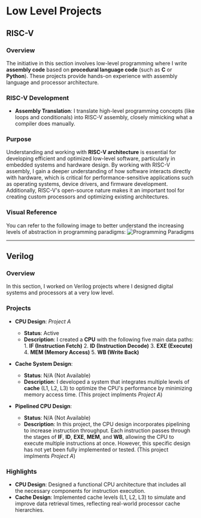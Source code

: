 # Low Level Projects

## RISC-V

### Overview
The initiative in this section involves low-level programming where I write **assembly code** based on **procedural language code** (such as **C** or **Python**). These projects provide hands-on experience with assembly language and processor architecture.

### RISC-V Development
- **Assembly Translation**: I translate high-level programming concepts (like loops and conditionals) into RISC-V assembly, closely mimicking what a compiler does manually.

### Purpose
Understanding and working with **RISC-V architecture** is essential for developing efficient and optimized low-level software, particularly in embedded systems and hardware design. By working with RISC-V assembly, I gain a deeper understanding of how software interacts directly with hardware, which is critical for performance-sensitive applications such as operating systems, device drivers, and firmware development. Additionally, RISC-V's open-source nature makes it an important tool for creating custom processors and optimizing existing architectures.

### Visual Reference
You can refer to the following image to better understand the increasing levels of abstraction in programming paradigms:
![Programming Paradigms](https://i.imgur.com/LnQigiX.png)


____________________________________________________________________________________________________________________________________________________________________________________________

## Verilog

### Overview
In this section, I worked on Verilog projects where I designed digital systems and processors at a very low level.

### Projects
- **CPU Design**: *Project A*
  - **Status**: Active 
  - **Description**: I created a **CPU** with the following five main data paths:
        1. **IF (Instruction Fetch)**
        2. **ID (Instruction Decode)**
        3. **EXE (Execute)**
        4. **MEM (Memory Access)**
        5. **WB (Write Back)**

- **Cache System Design**: 
  - **Status**: N/A (Not Available)
  - **Description**: I developed a system that integrates multiple levels of **cache** (L1, L2, L3) to optimize the CPU's performance by minimizing memory access time. (This project implments 
    *Project A*)
      
- **Pipelined CPU Design**:
  - **Status**: N/A (Not Available)
  - **Description**: In this project, the CPU design incorporates pipelining to increase instruction throughput. Each instruction passes through the stages of **IF**, **ID**, **EXE**, **MEM**, 
    and **WB**, allowing the CPU to execute multiple instructions at once. However, this specific design has not yet been fully implemented or tested. (This project implments *Project A*)


### Highlights
- **CPU Design**: Designed a functional CPU architecture that includes all the necessary components for instruction execution.
- **Cache Design**: Implemented cache levels (L1, L2, L3) to simulate and improve data retrieval times, reflecting real-world processor cache hierarchies.

